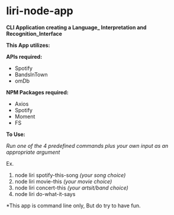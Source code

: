 # liri-node-app
**CLI Application creating a Language_ Interpretation and Recognition_Interface**

**This App utilizes:**

**APIs required:**
* Spotify
* BandsInTown
* omDb

**NPM Packages required:**
* Axios
* Spotify
* Moment
* FS

**To Use:**

*Run one of the 4 predefined commands plus your own input as an appropriate argument*

Ex.
1. node liri spotify-this-song *(your song choice)*
2. node liri movie-this *(your movie choice)*
3. node liri concert-this *(your artsit/band choice)*
4. node liri do-what-it-says 

*This app is command line only,
But do try to have fun.



